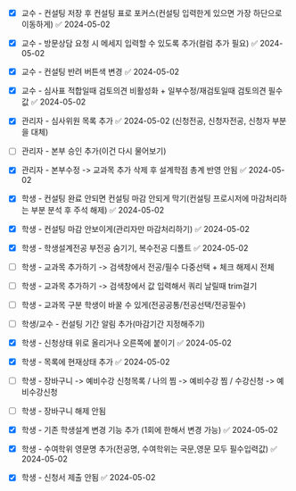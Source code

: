 
- [x] 교수 - 컨설팅 저장 후 컨설팅 표로 포커스(컨설팅 입력한게 있으면 가장 하단으로 이동하게) ✅ 2024-05-02
- [x] 교수 - 방문상담 요청 시 메세지 입력할 수 있도록 추가(컬럼 추가 필요) ✅ 2024-05-02
- [x] 교수 - 컨설팅 반려 버튼색 변경 ✅ 2024-05-02
- [x] 교수 - 심사표 적합일때 검토의견 비활성화 + 일부수정/재검토일때 검토의견 필수값 ✅ 2024-05-02

- [x] 관리자 -  심사위원 목록 추가 ✅ 2024-05-02
      (신청전공, 신청자전공, 신청자 부분을 대체)
- [ ] 관리자 - 본부 승인 추가(이건 다시 물어보기)
- [x] 관리자 - 본부수정 -> 교과목 추가 삭제 후 설계학점 총계 반영 안됨 ✅ 2024-05-02


- [x] 학생 - 컨설팅 완료 안되면 컨설팅 마감 안되게 막기(컨설팅 프로시저에 마감처리하는 부분 분석 후 주석 해제) ✅ 2024-05-02
- [x] 학생 - 컨설팅 마감 안보이게(관리자만 마감처리하기) ✅ 2024-05-02
- [x] 학생 - 학생설계전공 부전공 숨기기, 복수전공 디폴트 ✅ 2024-05-02
- [ ] 학생 - 교과목 추가하기 -> 검색창에서 전공/필수 다중선택 + 체크 해제시 전체
- [ ] 학생 - 교과목 추가하기 -> 검색창에서 값 입력해서 쿼리 날릴때 trim걸기
- [ ] 학생 - 교과목 구분 학생이 바꿀 수 있게(전공공통/전공선택/전공필수)
- [ ] 학생/교수 - 컨설팅 기간 알림 추가(마감기간 지정해주기)
- [x] 학생 - 신청상태 위로 올리거나 오른쪽에 붙이기 ✅ 2024-05-02
- [x] 학생 - 목록에 현재상태 추가 ✅ 2024-05-02
- [ ] 학생 - 장바구니 -> 예비수강 신청목록 / 나의 찜 -> 예비수강 찜 / 수강신청 -> 예비수강신청
- [ ] 학생 - 장바구니 해제 안됨
- [x] 학생 - 기존 학생설계 변경 기능 추가 (1회에 한해서 변경 가능) ✅ 2024-05-02
- [x] 학생 - 수여학위 영문명 추가(전공명, 수여학위는 국문,영문 모두 필수입력값) ✅ 2024-05-02
- [x] 학생 - 신청서 제출 안됨 ✅ 2024-05-02